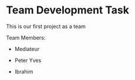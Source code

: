 # Team Development Task

This is our first project as a team

Team Members:

* Mediateur

* Peter Yves

* Ibrahim 

